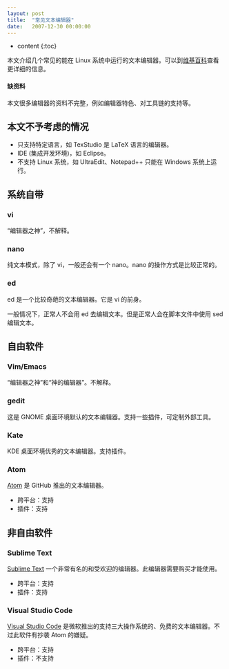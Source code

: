 ```yaml
---
layout: post
title:  "常见文本编辑器"
date:   2007-12-30 00:00:00
---
```

* content
{:toc}

本文介绍几个常见的能在 Linux 系统中运行的文本编辑器。可以到[维基百科](https://en.wikipedia.org/wiki/Comparison_of_text_editors)查看更详细的信息。

<div class="callout callout-warning">
<h4>缺资料</h4>
本文很多编辑器的资料不完整，例如编辑器特色、对工具链的支持等。
</div>

## 本文不予考虑的情况

* 只支持特定语言，如 TexStudio 是 LaTeX 语言的编辑器。
* IDE (集成开发环境)，如 Eclipse。
* 不支持 Linux 系统，如 UltraEdit、Notepad++ 只能在 Windows 系统上运行。

## 系统自带

### vi

“编辑器之神”，不解释。

### nano

纯文本模式，除了 vi，一般还会有一个 nano。nano 的操作方式是比较正常的。

### ed

ed 是一个比较奇葩的文本编辑器。它是 vi 的前身。

一般情况下，正常人不会用 ed 去编辑文本。但是正常人会在脚本文件中使用 sed 编辑文本。

## 自由软件

### Vim/Emacs

“编辑器之神”和“神的编辑器”。不解释。

### gedit

这是 GNOME 桌面环境默认的文本编辑器。支持一些插件，可定制外部工具。

### Kate

KDE 桌面环境优秀的文本编辑器。支持插件。

### Atom

[Atom](https://atom.io) 是 GitHub 推出的文本编辑器。

* 跨平台：支持
* 插件：支持

## 非自由软件

### Sublime Text

[Sublime Text](https://www.sublimetext.com) 一个非常有名的和受欢迎的编辑器。此编辑器需要购买才能使用。

* 跨平台：支持
* 插件：支持

### Visual Studio Code

[Visual Studio Code](https://code.visualstudio.com) 是微软推出的支持三大操作系统的、免费的文本编辑器。不过此软件有抄袭 Atom 的嫌疑。

* 跨平台：支持
* 插件：不支持
